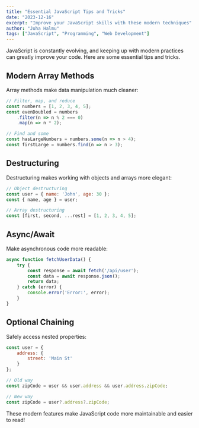 ```yaml
---
title: "Essential JavaScript Tips and Tricks"
date: "2023-12-16"
excerpt: "Improve your JavaScript skills with these modern techniques"
author: "Juha Halmu"
tags: ["JavaScript", "Programming", "Web Development"]
---
```


JavaScript is constantly evolving, and keeping up with modern practices can greatly improve your code. Here are some essential tips and tricks.

## Modern Array Methods

Array methods make data manipulation much cleaner:

```javascript
// Filter, map, and reduce
const numbers = [1, 2, 3, 4, 5];
const evenDoubled = numbers
    .filter(n => n % 2 === 0)
    .map(n => n * 2);

// Find and some
const hasLargeNumbers = numbers.some(n => n > 4);
const firstLarge = numbers.find(n => n > 3);
```

## Destructuring

Destructuring makes working with objects and arrays more elegant:

```javascript
// Object destructuring
const user = { name: 'John', age: 30 };
const { name, age } = user;

// Array destructuring
const [first, second, ...rest] = [1, 2, 3, 4, 5];
```

## Async/Await

Make asynchronous code more readable:

```javascript
async function fetchUserData() {
    try {
        const response = await fetch('/api/user');
        const data = await response.json();
        return data;
    } catch (error) {
        console.error('Error:', error);
    }
}
```

## Optional Chaining

Safely access nested properties:

```javascript
const user = {
    address: {
        street: 'Main St'
    }
};

// Old way
const zipCode = user && user.address && user.address.zipCode;

// New way
const zipCode = user?.address?.zipCode;
```

These modern features make JavaScript code more maintainable and easier to read!

